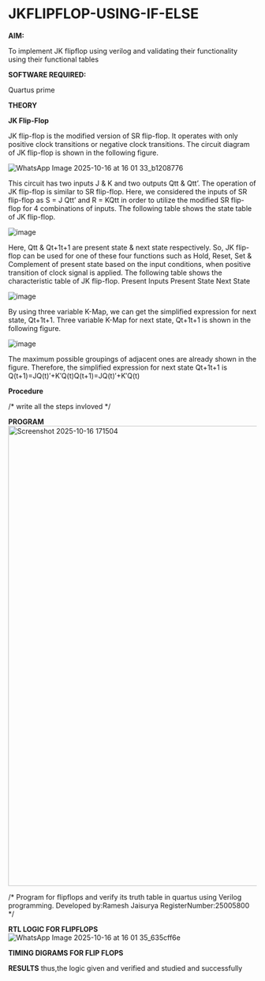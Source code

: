 # JKFLIPFLOP-USING-IF-ELSE

**AIM:** 

To implement  JK flipflop using verilog and validating their functionality using their functional tables

**SOFTWARE REQUIRED:**

Quartus prime

**THEORY**

**JK Flip-Flop**

JK flip-flop is the modified version of SR flip-flop. It operates with only positive clock transitions or negative clock transitions. The circuit diagram of JK flip-flop is shown in the following figure.

![WhatsApp Image 2025-10-16 at 16 01 33_b1208776](https://github.com/user-attachments/assets/e0c25dab-68d5-4850-ad44-b2ef20a55e62)



This circuit has two inputs J & K and two outputs Qtt & Qtt’. The operation of JK flip-flop is similar to SR flip-flop. Here, we considered the inputs of SR flip-flop as S = J Qtt’ and R = KQtt in order to utilize the modified SR flip-flop for 4 combinations of inputs. The following table shows the state table of JK flip-flop.

![image](https://github.com/naavaneetha/JKFLIPFLOP-USING-IF-ELSE/assets/154305477/c4360742-e8a8-4937-b089-c46c0433f9a3)

 
Here, Qtt & Qt+1t+1 are present state & next state respectively. So, JK flip-flop can be used for one of these four functions such as Hold, Reset, Set & Complement of present state based on the input conditions, when positive transition of clock signal is applied. The following table shows the characteristic table of JK flip-flop. Present Inputs Present State Next State
 
![image](https://github.com/naavaneetha/JKFLIPFLOP-USING-IF-ELSE/assets/154305477/6c275261-a6d5-4c37-a3a7-1e88ca11c4cd)

By using three variable K-Map, we can get the simplified expression for next state, Qt+1t+1. Three variable K-Map for next state, Qt+1t+1 is shown in the following figure.
 
![image](https://github.com/naavaneetha/JKFLIPFLOP-USING-IF-ELSE/assets/154305477/5174f41b-0ce0-4329-a372-6d1943ea6673)

The maximum possible groupings of adjacent ones are already shown in the figure. Therefore, the simplified expression for next state Qt+1t+1 is Q(t+1)=JQ(t)′+K′Q(t)Q(t+1)=JQ(t)′+K′Q(t)

**Procedure**

/* write all the steps invloved */

**PROGRAM**
<img width="1711" height="932" alt="Screenshot 2025-10-16 171504" src="https://github.com/user-attachments/assets/e29c1a76-27f2-4adc-88be-db45e69bb310" />

/* Program for flipflops and verify its truth table in quartus using Verilog programming. Developed by:Ramesh Jaisurya RegisterNumber:25005800
*/

**RTL LOGIC FOR FLIPFLOPS**
![WhatsApp Image 2025-10-16 at 16 01 35_635cff6e](https://github.com/user-attachments/assets/68511974-7c1b-47fb-b3c6-2e44237c2968)

**TIMING DIGRAMS FOR FLIP FLOPS**

**RESULTS**
thus,the logic given and verified and studied and successfully
